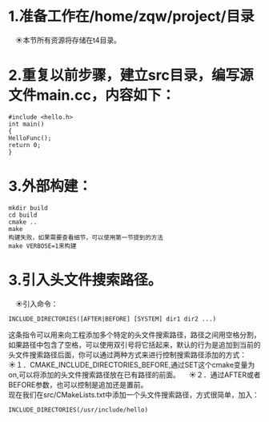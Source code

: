 # 1.准备工作在/home/zqw/project/目录
&emsp;&#9728;本节所有资源将存储在t4目录。
# 2.重复以前步骤，建立src目录，编写源文件main.cc，内容如下：
```
#include <hello.h>
int main()
{
HelloFunc();
return 0;
}
```
# 3.外部构建：
```
mkdir build
cd build
cmake ..
make
构建失败，如果需要查看细节，可以使用第一节提到的方法
make VERBOSE=1来构建
```
# 3.引入头文件搜索路径。
&emsp;&#9728;引入命令：
```
INCLUDE_DIRECTORIES([AFTER|BEFORE] [SYSTEM] dir1 dir2 ...)
```
这条指令可以用来向工程添加多个特定的头文件搜索路径，路径之间用空格分割，如果路径中包含了空格，可以使用双引号将它括起来，默认的行为是追加到当前的头文件搜索路径后面，你可以通过两种方式来进行控制搜索路径添加的方式：
&emsp;&#9728;１．CMAKE_INCLUDE_DIRECTORIES_BEFORE,通过SET这个cmake变量为on,可以将添加的头文件搜索路径放在已有路径的前面。
&emsp;&#9728;２．通过AFTER或者BEFORE参数，也可以控制是追加还是置前。  
现在我们在src/CMakeLists.txt中添加一个头文件搜索路径，方式很简单，加入：
```
INCLUDE_DIRECTORIES(/usr/include/hello)
```
